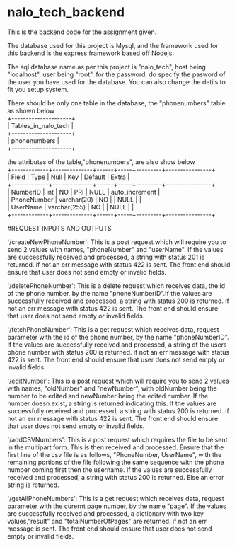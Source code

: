 # nalo_tech_backend
 This is the backend code for the assignment given.
 
 The database used for this project is Mysql, and the framework used for this backend is the express framework based off Nodejs.
 
 The sql database name as per this project is "nalo_tech", host being "localhost", user being "root". for the password, do specify the pasword of the user you have used for the database. You can also change the detils to fit you setup system.
 
There should be only one table in the database, the "phonenumbers" table as shown below<br/>
+---------------------+<br/>
| Tables_in_nalo_tech |<br/>
+---------------------+<br/>
| phonenumbers        |<br/>
+---------------------+<br/>
 
 the attributes of the table,"phonenumbers", are also show below<br/>
 +-------------+--------------+------+-----+---------+----------------+<br/>
| Field       | Type         | Null | Key | Default | Extra          |<br/>
+-------------+--------------+------+-----+---------+----------------+<br/>
| NumberID    | int          | NO   | PRI | NULL    | auto_increment |<br/>
| PhoneNumber | varchar(20)  | NO   |     | NULL    |                |<br/>
| UserName    | varchar(255) | NO   |     | NULL    |                |<br/>
+-------------+--------------+------+-----+---------+----------------+<br/>

 #REQUEST INPUTS AND OUTPUTS
 
 '/createNewPhoneNumber': This is a post request which will require you to send 2 values with names, "phoneNumber" and "userName". If the values are successfully received and processed, a string with status 201 is returned. if not an err message with status 422 is sent. The front end should ensure that user does not send empty or invalid fields.
 
 '/deletePhoneNumber': This is a delete request which receives data, the id of the phone number, by the name "phoneNumberID".If the values are successfully received and processed, a string with status 200 is returned. if not an err message with status 422 is sent. The front end should ensure that user does not send empty or invalid fields.
 
 '/fetchPhoneNumber': This is a get request which receives data, request parameter with the id of the phone number, by the name "phoneNumberID". If the values are successfully received and processed, a string of the users phone number with status 200 is returned. if not an err message with status 422 is sent. The front end should ensure that user does not send empty or invalid fields.
 
'/editNumber': This is a post request which will require you to send 2 values with names, "oldNumber" and "newNumber", with oldNumber being the number to be edited and newNumber being the edited number. If the number doesn exist, a string is returned indicating this. If the values are successfully received and processed, a string with status 200 is returned. if not an err message with status 422 is sent. The front end should ensure that user does not send empty or invalid fields.

'/addCSVNumbers': This is a post request which requires the file to be sent in the multipart form. This is then received and processed. Ensure that the first line of the csv file is as follows, "PhoneNumber, UserName", with the remaining portions of the file following the same sequence with the phone number coming first then the username. If the values are successfully received and processed, a string with status 200 is returned. Else an error string is returned.

 '/getAllPhoneNumbers': This is a get request which receives data, request parameter with the curernt page number, by the name "page". If the values are successfully received and processed, a dictionary with two key values,"result" and "totalNumberOfPages" are returned. if not an err message is sent. The front end should ensure that user does not send empty or invalid fields.


 
 
